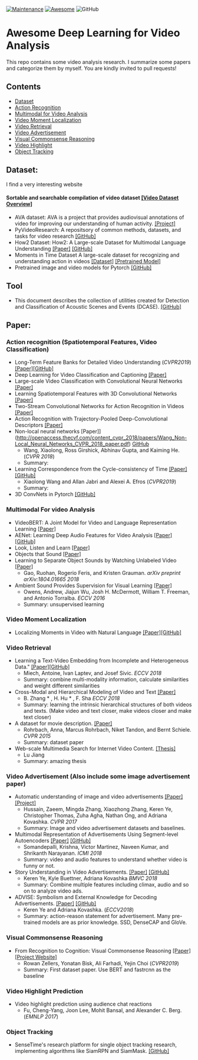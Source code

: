 [![Maintenance](https://img.shields.io/badge/Maintained%3F-YES-green.svg)](https://GitHub.com/Naereen/StrapDown.js/graphs/commit-activity)
[![Awesome](https://awesome.re/badge.svg)](https://awesome.re)
![GitHub](https://img.shields.io/badge/License-MIT-lightgrey.svg)

# Awesome Deep Learning for Video Analysis

This repo contains some video analysis research. I summarize some papers and categorize them by myself. You are kindly invited to pull requests!

## Contents
- [Dataset](#dataset)
- [Action Recognition](#action-recognition-spatiotemporal-features-video-classification)
- [Multimodal for Video Analysis](#multimodal-for-video-analysis)
- [Video Moment Localization](#video-moment-localization)
- [Video Retrieval](#video-retrieval)
- [Video Advertisement](#video-advertisement-also-include-some-image-advertisement-paper)
- [Visual Commonsense Reasoning](#visual-commonsense-reasoning)
- [Video Highlight](#video-highlight-prediction)
- [Object Tracking](#object-tracking)

## Dataset:

I find a very interesting website

#### Sortable and searchable compilation of video dataset [[Video Dataset Overview]](https://www.di.ens.fr/~miech/datasetviz/)

- AVA dataset: AVA is a project that provides audiovisual annotations of video for improving our understanding of human activity. [[Project]](https://research.google.com/ava/index.html)
- PyVideoResearch: A repositsory of common methods, datasets, and tasks for video research [[GitHub]](https://github.com/gsig/PyVideoResearch)
- How2 Dataset: How2: A Large-scale Dataset for Multimodal Language Understanding [[Paper]](https://arxiv.org/pdf/1811.00347.pdf) [[GitHub]](https://github.com/srvk/how2-dataset)
- Moments in Time Dataset A large-scale dataset for recognizing and understanding action in videos [[Dataset]](https://github.com/metalbubble/moments_models) [[Pretrained Model]](http://moments.csail.mit.edu/)
- Pretrained image and video models for Pytorch [[GitHub]](https://github.com/alexandonian/pretorched-x)

## Tool

- This document describes the collection of utilities created for Detection and Classification of Acoustic Scenes and Events (DCASE).  [[GitHub]](https://dcase-repo.github.io/dcase_util/index.html)

## Paper:

### Action recognition (Spatiotemporal Features, Video Classification)
- Long-Term Feature Banks for Detailed Video Understanding (*CVPR2019*) [[Paper]](https://arxiv.org/pdf/1812.05038.pdf)[[GitHub]](https://github.com/facebookresearch/video-long-term-feature-banks)
- Deep Learning for Video Classification and Captioning [[Paper]](https://arxiv.org/pdf/1609.06782.pdf)
- Large-scale Video Classification with Convolutional Neural Networks [[Paper]](https://static.googleusercontent.com/media/research.google.com/zh-CN//pubs/archive/42455.pdf)
- Learning Spatiotemporal Features with 3D Convolutional Networks [[Paper]](http://www.cv-foundation.org/openaccess/content_iccv_2015/papers/Tran_Learning_Spatiotemporal_Features_ICCV_2015_paper.pdf)
- Two-Stream Convolutional Networks for Action Recognition in Videos [[Paper]](https://papers.nips.cc/paper/5353-two-stream-convolutional-networks-for-action-recognition-in-videos.pdf)
- Action Recognition with Trajectory-Pooled Deep-Convolutional Descriptors [[Paper]](http://www.cv-foundation.org/openaccess/content_cvpr_2015/papers/Wang_Action_Recognition_With_2015_CVPR_paper.pdf)
- Non-local neural networks [Paper]](http://openaccess.thecvf.com/content_cvpr_2018/papers/Wang_Non-Local_Neural_Networks_CVPR_2018_paper.pdf) [GitHub](https://github.com/facebookresearch/video-nonlocal-net)
  - Wang, Xiaolong, Ross Girshick, Abhinav Gupta, and Kaiming He. (*CVPR 2018*)
  - Summary: 
- Learning Correspondence from the Cycle-consistency of Time [[Paper]](https://arxiv.org/pdf/1903.07593.pdf) [[GitHub]](https://github.com/xiaolonw/TimeCycle)
  - Xiaolong Wang and Allan Jabri and Alexei A. Efros (*CVPR2019*)
  - Summary: 
- 3D ConvNets in Pytorch [[GitHub]](https://github.com/Tushar-N/pytorch-resnet3d)

### Multimodal For video Analysis

- VideoBERT: A Joint Model for Video and Language Representation Learning [[Paper]](https://arxiv.org/abs/1904.01766)
- AENet: Learning Deep Audio Features for Video Analysis [[Paper]](https://arxiv.org/pdf/1701.00599.pdf) [[GitHub]](https://github.com/znaoya/aenet)
- Look, Listen and Learn [[Paper]](https://arxiv.org/pdf/1705.08168.pdf)
- Objects that Sound [[Paper]](https://arxiv.org/pdf/1712.06651)
- Learning to Separate Object Sounds by Watching Unlabeled Video [[Paper]](https://arxiv.org/pdf/1804.01665.pdf)
  - Gao, Ruohan, Rogerio Feris, and Kristen Grauman. *arXiv preprint arXiv:1804.01665 2018*
- Ambient Sound Provides Supervision for Visual Learning [[Paper]](http://www.eccv2016.org/files/posters/O-1B-01.pdf)
  - Owens, Andrew, Jiajun Wu, Josh H. McDermott, William T. Freeman, and Antonio Torralba. *ECCV 2016*
  - Summary: unsupervised learning

### Video Moment Localization

- Localizing Moments in Video with Natural Language [[Paper]](https://arxiv.org/pdf/1708.01641.pdf)[[GitHub]](https://github.com/LisaAnne/LocalizingMoments)

### Video Retrieval

- Learning a Text-Video Embedding from Incomplete and Heterogeneous Data." [[Paper]](https://arxiv.org/pdf/1804.02516.pdf)[[GitHub]](https://github.com/antoine77340/Mixture-of-Embedding-Experts)
  - Miech, Antoine, Ivan Laptev, and Josef Sivic. *ECCV 2018*
  - Summary: combine multi-modality information, calculate similarities and weight different similarities
- Cross-Modal and Hierarchical Modeling of Video and Text [[Paper]](https://arxiv.org/pdf/1810.07212.pdf)
  - B. Zhang * , H. Hu * , F. Sha *ECCV 2018*
  - Summary: learning the intrinsic hierarchical structures of both videos and texts. (Make video and text closer, make videos closer and make text closer)
- A dataset for movie description. [[Paper]](https://arxiv.org/pdf/1501.02530.pdf)
  - Rohrbach, Anna, Marcus Rohrbach, Niket Tandon, and Bernt Schiele. *CVPR 2015*
  - Summary: dataset paper
- Web-scale Multimedia Search for Internet Video Content. [[Thesis]](http://www.lujiang.info/resources/Thesis.pdf)
  - Lu Jiang
  - Summary: amazing thesis
  
### Video Advertisement (Also include some image advertisement paper)

- Automatic understanding of image and video advertisements [[Paper]](http://openaccess.thecvf.com/content_cvpr_2017/papers/Hussain_Automatic_Understanding_of_CVPR_2017_paper.pdf) [[Project]](http://people.cs.pitt.edu/~kovashka/ads/)
  - Hussain, Zaeem, Mingda Zhang, Xiaozhong Zhang, Keren Ye, Christopher Thomas, Zuha Agha, Nathan Ong, and Adriana Kovashka. *CVPR 2017*
  - Summary: Image and video advertisement datasets and baselines.
- Multimodal Representation of Advertisements Using Segment-level Autoencoders [[Paper]](https://sail.usc.edu/publications/files/p418-somandepalli.pdf) [[GitHub]](https://github.com/usc-sail/mica-multimodal-ads)
  - Somandepalli, Krishna, Victor Martinez, Naveen Kumar, and Shrikanth Narayanan. *ICMI 2018*
  - Summary: video and audio features to understand whether video is funny or not.
- Story Understanding in Video Advertisements. [[Paper]](http://people.cs.pitt.edu/~kovashka/ye_buettner_kovashka_bmvc2018.pdf) [[GitHub]](https://github.com/yekeren/Story-Video_ads_understanding)
  - Keren Ye, Kyle Buettner, Adriana Kovashka *BMVC 2018*
  - Summary: Combine multiple features including climax, audio and so on to analyze video ads. 
- ADVISE: Symbolism and External Knowledge for Decoding Advertisements. [[Paper]](http://people.cs.pitt.edu/~kovashka/ye_kovashka_advise_eccv2018.pdf) [[GitHub]](https://github.com/yekeren/ADVISE)
  - Keren Ye and Adriana Kovashka. (*ECCV2018*)
  - Summary: action-reason statement for advertisement. Many pre-trained models are as prior knowledge. SSD, DenseCAP and GloVe.

### Visual Commonsense Reasoning 

- From Recognition to Cognition: Visual Commonsense Reasoning [[Paper]](https://arxiv.org/pdf/1811.10830.pdf) [[Project Website]](https://visualcommonsense.com/)
  - Rowan Zellers, Yonatan Bisk, Ali Farhadi, Yejin Choi (*CVPR2019*)
  - Summary: First dataset paper. Use BERT and fastrcnn as the baseline

### Video Highlight Prediction

- Video highlight prediction using audience chat reactions
  - Fu, Cheng-Yang, Joon Lee, Mohit Bansal, and Alexander C. Berg. (*EMNLP 2017*)
  
### Object Tracking

- SenseTime's research platform for single object tracking research, implementing algorithms like SiamRPN and SiamMask. [[GitHub]](https://github.com/STVIR/pysot)
  
  
